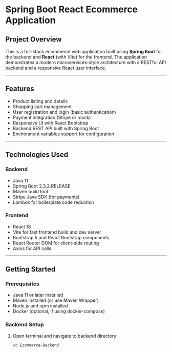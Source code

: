 # Spring Boot React Ecommerce Application

## Project Overview

This is a full-stack ecommerce web application built using **Spring Boot** for the backend and **React** (with Vite) for the frontend. The application demonstrates a modern microservices-style architecture with a RESTful API backend and a responsive React user interface.

---

## Features

- Product listing and details
- Shopping cart management
- User registration and login (basic authentication)
- Payment integration (Stripe or mock)
- Responsive UI with React Bootstrap
- Backend REST API built with Spring Boot
- Environment variables support for configuration

---

## Technologies Used

### Backend
- Java 11
- Spring Boot 2.3.2.RELEASE
- Maven build tool
- Stripe Java SDK (for payments)
- Lombok for boilerplate code reduction

### Frontend
- React 18
- Vite for fast frontend build and dev server
- Bootstrap 5 and React Bootstrap components
- React Router DOM for client-side routing
- Axios for API calls

---

## Getting Started

### Prerequisites

- Java 11 or later installed
- Maven installed (or use Maven Wrapper)
- Node.js and npm installed
- Docker (optional, if using docker-compose)

### Backend Setup

1. Open terminal and navigate to backend directory:

   ```bash
   cd Ecommerce-Backend
